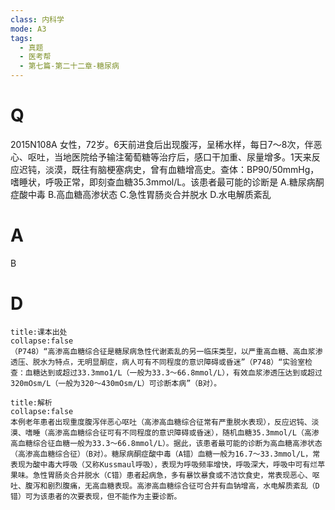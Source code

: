 ```yaml
---
class: 内科学
mode: A3
tags:
  - 真题
  - 医考帮
  - 第七篇-第二十二章-糖尿病
---
```


# Q
2015N108A 女性，72岁。6天前进食后出现腹泻，呈稀水样，每日7～8次，伴恶心、呕吐，当地医院给予输注葡萄糖等治疗后，感口干加重、尿量增多。1天来反应迟钝，淡漠，既往有脑梗塞病史，曾有血糖增高史。查体：BP90/50mmHg，嗜睡状，呼吸正常，即刻查血糖35.3mmol/L。该患者最可能的诊断是
A.糖尿病酮症酸中毒
B.高血糖高渗状态
C.急性胃肠炎合并脱水
D.水电解质紊乱

# A
B
# D
```ad-note
title:课本出处
collapse:false
（P748）“高渗高血糖综合征是糖尿病急性代谢紊乱的另一临床类型，以严重高血糖、高血浆渗透压、脱水为特点，无明显酮症，病人可有不同程度的意识障碍或昏迷”（P748）“实验室检查：血糖达到或超过33.3mmo1/L（一般为33.3～66.8mmol/L），有效血浆渗透压达到或超过320mOsm/L（一般为320～430mOsm/L）可诊断本病”（B对）。
```

```ad-summary
title:解析
collapse:false
本例老年患者出现重度腹泻伴恶心呕吐（高渗高血糖综合征常有严重脱水表现），反应迟钝、淡漠、嗜睡（高渗高血糖综合征可有不同程度的意识障碍或昏迷），随机血糖35.3mmol/L（高渗高血糖综合征血糖一般为33.3～66.8mmol/L）。据此，该患者最可能的诊断为高血糖高渗状态（高渗高血糖综合征）（B对）。糖尿病酮症酸中毒（A错）血糖一般为16.7～33.3mmol/L，常表现为酸中毒大呼吸（又称Kussmaul呼吸），表现为呼吸频率增快，呼吸深大，呼吸中可有烂苹果味。急性胃肠炎合并脱水（C错）患者起病急，多有暴饮暴食或不洁饮食史，常表现恶心、呕吐、腹泻和剧烈腹痛，无高血糖表现。高渗高血糖综合征可合并有血钠增高，水电解质紊乱（D错）可为该患者的次要表现，但不能作为主要诊断。
```

